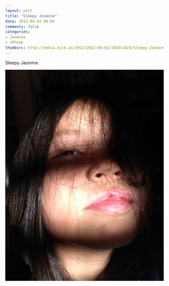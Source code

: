 ```yaml
---
layout: post
title: "Sleepy Jasmine"
date: 2012-04-03 08:03
comments: false
categories: 
- Jasmine
- iPhone
thumbsrc: http://media.eick.us/2012/2012-04-02/1024x1024/Sleepy-Jasmine-2012-02-26-at-08.01.01.jpg
---
```

Sleepy Jasmine



![sleepy Jasmine](/assets/images/2012/2012-04-02/Sleepy-Jasmine-2012-02-26-at-08.01.01.jpg)

